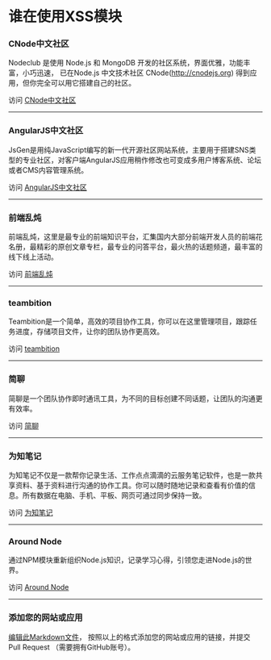 谁在使用XSS模块
=======

### CNode中文社区

Nodeclub 是使用 Node.js 和 MongoDB 开发的社区系统，界面优雅，功能丰富，小巧迅速， 已在Node.js 中文技术社区 CNode(http://cnodejs.org) 得到应用，但你完全可以用它搭建自己的社区。

访问 [CNode中文社区](https://cnodejs.org)

-----

### AngularJS中文社区

JsGen是用纯JavaScript编写的新一代开源社区网站系统，主要用于搭建SNS类型的专业社区，对客户端AngularJS应用稍作修改也可变成多用户博客系统、论坛或者CMS内容管理系统。

访问 [AngularJS中文社区](http://www.angularjs.cn)

-----

### 前端乱炖

前端乱炖，这里是最专业的前端知识平台，汇集国内大部分前端开发人员的前端花名册，最精彩的原创文章专栏，最专业的问答平台，最火热的话题频道，最丰富的线下线上活动。

访问 [前端乱炖](http://html-js.com)

-----

### teambition

Teambition是一个简单，高效的项目协作工具，你可以在这里管理项目，跟踪任务进度，存储项目文件，让你的团队协作更高效。

访问 [teambition](https://www.teambition.com)

-----

### 简聊

简聊是一个团队协作即时通讯工具，为不同的目标创建不同话题，让团队的沟通更有效率。

访问 [简聊](https://talk.ai)

-----

### 为知笔记

为知笔记不仅是一款帮你记录生活、工作点点滴滴的云服务笔记软件，也是一款共享资料、基于资料进行沟通的协作工具。你可以随时随地记录和查看有价值的信息。所有数据在电脑、手机、平板、网页可通过同步保持一致。

访问 [为知笔记](http://www.wiz.cn)

-----

### Around Node

通过NPM模块重新组织Node.js知识，记录学习心得，引领您走进Node.js的世界。

访问 [Around Node](http://aroundnode.org)

-----

### 添加您的网站或应用

[编辑此Markdown文件](https://github.com/leizongmin/js-xss/blob/gh-pages/sources/zh/resources/applications.md)，
按照以上的格式添加您的网站或应用的链接，并提交 Pull Request （需要拥有GitHub账号）。
